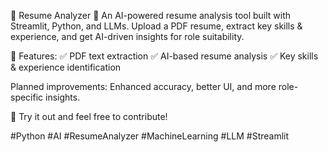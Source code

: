 📄 Resume Analyzer 🚀
An AI-powered resume analysis tool built with Streamlit, Python, and LLMs. Upload a PDF resume, extract key skills & experience, and get AI-driven insights for role suitability.

🔹 Features:
✅ PDF text extraction
✅ AI-based resume analysis
✅ Key skills & experience identification

Planned improvements: Enhanced accuracy, better UI, and more role-specific insights.

📌 Try it out and feel free to contribute!

#Python #AI #ResumeAnalyzer #MachineLearning #LLM #Streamlit
